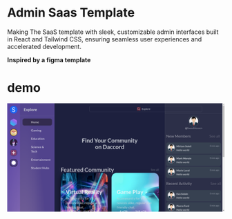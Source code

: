 # Admin Saas Template

Making The SaaS template with sleek, customizable admin interfaces built in React and Tailwind CSS, ensuring seamless user experiences and accelerated development.
<br>

**Inspired by a figma template**


# demo 
![Admin template](./Admin-template-11-11-2024_01_14_AM.png)
